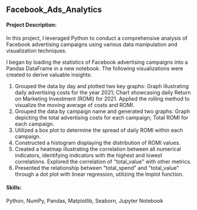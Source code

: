 ## Facebook_Ads_Analytics

#### Project Description:
In this project, I leveraged Python to conduct a comprehensive analysis of Facebook advertising campaigns using various data manipulation and visualization techniques.

I began by loading the statistics of Facebook advertising campaigns into a Pandas DataFrame in a new notebook. The following visualizations were created to derive valuable insights:

1. Grouped the data by day and plotted two key graphs: Graph illustrating daily advertising costs for the year 2021; Chart showcasing daily Return on Marketing Investment (ROMI) for 2021. Applied the rolling method to visualize the moving average of costs and ROMI.
2. Grouped the data by campaign name and generated two graphs: Graph depicting the total advertising costs for each campaign; Total ROMI for each campaign.
3. Utilized a box plot to determine the spread of daily ROMI within each campaign.
4. Constructed a histogram displaying the distribution of ROMI values.
5. Created a heatmap illustrating the correlation between all numerical indicators, identifying indicators with the highest and lowest correlations. Explored the correlation of "total_value" with other metrics.
6. Presented the relationship between "total_spend" and "total_value" through a dot plot with linear regression, utilizing the lmplot function.

#### Skills:
Python, NumPy, Pandas, Matplotlib, Seaborn, Jupyter Notebook
